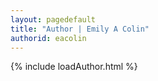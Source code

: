 ```yaml
---
layout: pagedefault
title: "Author | Emily A Colin"
authorid: eacolin
---
```

{% include loadAuthor.html %}
